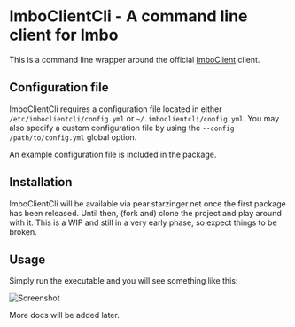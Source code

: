 # ImboClientCli - A command line client for Imbo
This is a command line wrapper around the official [ImboClient](https://github.com/christeredvartsen/imboclient-php) client.

## Configuration file
ImboClientCli requires a configuration file located in either `/etc/imboclientcli/config.yml` or `~/.imboclientcli/config.yml`. You may also specify a custom configuration file by using the `--config /path/to/config.yml` global option.

An example configuration file is included in the package.

## Installation
ImboClientCli will be available via pear.starzinger.net once the first package has been released. Until then, (fork and) clone the project and play around with it. This is a WIP and still in a very early phase, so expect things to be broken.

## Usage
Simply run the executable and you will see something like this:

![Screenshot](https://github.com/christeredvartsen/imboclient-php-cli/raw/master/screenshots/imboclientcli.png "Command executed without any options")

More docs will be added later.
